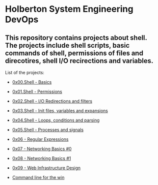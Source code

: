 # Holberton System Engineering DevOps

**This repository contains projects about shell. The projects include shell scripts, basic commands of shell, permissions of files and direcotires, shell I/O recirections and variables.**
---
List of the projects:

- [0x00.Shell - Basics](https://github.com/KristiSeraj/holberton-system_engineering-devops/tree/main/0x00-shell_basics)

- [0x01.Shell - Permissions](https://github.com/KristiSeraj/holberton-system_engineering-devops/tree/main/0x01-shell_permissions)

- [0x02.Shell - I/O Redirections and filters](https://github.com/KristiSeraj/holberton-system_engineering-devops/tree/main/0x02-shell_redirections)

- [0x03.Shell - Init files, variables and expansions](https://github.com/KristiSeraj/holberton-system_engineering-devops/tree/main/0x03-shell_variables_expansions)

- [0x04.Shell - Loops, conditions and parsing](https://github.com/KristiSeraj/holberton-system_engineering-devops/tree/main/0x04-loops_conditions_and_parsing)

- [0x05.Shell - Processes and signals](https://github.com/KristiSeraj/holberton-system_engineering-devops/tree/main/0x05-processes_and_signals)

- [0x06 - Regular Expressions](https://github.com/KristiSeraj/holberton-system_engineering-devops/tree/main/0x06-regular_expressions)

- [0x07 - Networking Basics #0](https://github.com/KristiSeraj/holberton-system_engineering-devops/tree/main/0x07-networking_basics)

- [0x08 - Networking Basics #1](https://github.com/KristiSeraj/holberton-system_engineering-devops/tree/main/0x08-networking_basics_2)

- [0x09 - Web Infrastructure Design](https://github.com/KristiSeraj/holbertonschool-system_engineering-devops/tree/main/0x09-web_infrastructure_design)

- [Command line for the win](https://github.com/KristiSeraj/holbertonschool-system_engineering-devops/tree/main/command_line_for_the_win)
